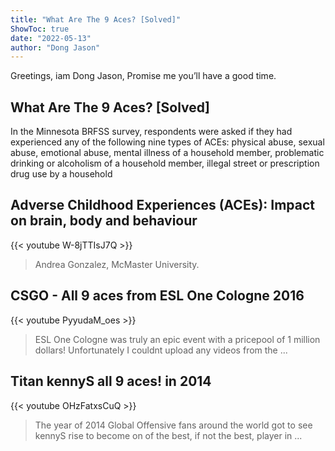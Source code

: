 ```yaml
---
title: "What Are The 9 Aces? [Solved]"
ShowToc: true 
date: "2022-05-13"
author: "Dong Jason" 
---
```


Greetings, iam Dong Jason, Promise me you’ll have a good time.
## What Are The 9 Aces? [Solved]
In the Minnesota BRFSS survey, respondents were asked if they had experienced any of the following nine types of ACEs: physical abuse, sexual abuse, emotional abuse, mental illness of a household member, problematic drinking or alcoholism of a household member, illegal street or prescription drug use by a household 


## Adverse Childhood Experiences (ACEs): Impact on brain, body and behaviour
{{< youtube W-8jTTIsJ7Q >}}
>Andrea Gonzalez, McMaster University.

## CSGO - All 9 aces from ESL One Cologne 2016
{{< youtube PyyudaM_oes >}}
>ESL One Cologne was truly an epic event with a pricepool of 1 million dollars! Unfortunately I couldnt upload any videos from the ...

## Titan kennyS all 9 aces! in 2014
{{< youtube OHzFatxsCuQ >}}
>The year of 2014 Global Offensive fans around the world got to see kennyS rise to become on of the best, if not the best, player in ...

